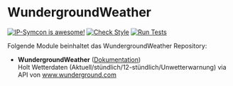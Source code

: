 # WundergroundWeather

[![IP-Symcon is awesome!](https://img.shields.io/badge/IP--Symcon-4.2-blue.svg)](https://www.symcon.de)
[![Check Style](https://github.com/symcon/WundergroundWeather/workflows/Check%20Style/badge.svg)](https://github.com/symcon/WundergroundWeather/actions)
[![Run Tests](https://github.com/symcon/WundergroundWeather/workflows/Run%20Tests/badge.svg)](https://github.com/symcon/WundergroundWeather/actions)

Folgende Module beinhaltet das WundergroundWeather Repository:

- __WundergroundWeather__ ([Dokumentation](https://www.symcon.de/de/service/dokumentation/modulreferenz/wunderground-weather))  
	Holt Wetterdaten (Aktuell/stündlich/12-stündlich/Unwetterwarnung) via API von www.wunderground.com
